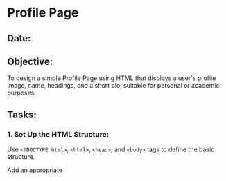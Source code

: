 # Profile Page
## Date:
## Objective:

To design a simple Profile Page using HTML that displays a user's profile image, name, headings, and a short bio, suitable for personal or academic purposes.

## Tasks:

### 1. Set Up the HTML Structure:

Use ```<!DOCTYPE html>```, ```<html>```, ```<head>```, and ```<body>``` tags to define the basic structure.

Add an appropriate <title> such as "My Profile".

### 2. Add Page Headings:

Insert a main heading using ```<h1>``` for the user's name.

Include subheadings such as ```<h2>``` or ```<h3>``` for titles or roles (e.g., "Student", "Web Developer").

### 3. Insert a Profile Image:

Use the ```<img>``` tag to display the user’s profile picture.

Add alt text and set basic attributes like width and height.

### 4. Include a Short Bio Section:

Add a paragraph using <p> to provide a short introduction or biography.

The content may include education, interests, or a personal statement.

### 5. Organize Content Using HTML Elements:

Use ```<section>```, ```<div>```, or ```<article>``` for logical grouping.

Add a horizontal line (```<hr>```) to separate sections.

### 6. Keep the Design HTML-Only:

Do not use CSS or JavaScript.

Focus on semantic HTML and readability.
## Output:

## Result:
A simple Profile Page using HTML that displays a user's profile image, name, headings, and a short bio, suitable for personal or academic purposes is designed successfully.
